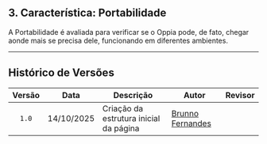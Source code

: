 ## 3. Característica: Portabilidade

A Portabilidade é avaliada para verificar se o Oppia pode, de fato, chegar aonde mais se precisa dele, funcionando em diferentes ambientes.

---

## Histórico de Versões

| Versão | Data       | Descrição                                           | Autor                                           | Revisor |
| :----: | ---------- | --------------------------------------------------- | ----------------------------------------------- | ------- |
|  `1.0` | 14/10/2025 | Criação da estrutura inicial da página              | [Brunno Fernandes](https://github.com/brunnoff) | |
